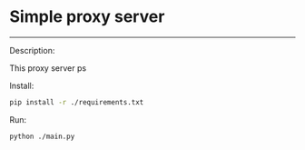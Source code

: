 # Simple proxy server

---

Description:

This proxy server ps  


Install:


```bash
pip install -r ./requirements.txt
```


Run:

```bash
python ./main.py
```